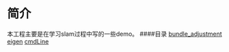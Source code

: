 简介
=
本工程主要是在学习slam过程中写的一些demo。
####目录
[bundle_adjustment](https://github.com/hanshuobest/learn_slam/tree/master/bundle_adjustment)
[eigen]()
[cmdLine](https://github.com/hanshuobest/learn_slam/tree/master/cmdLine)




